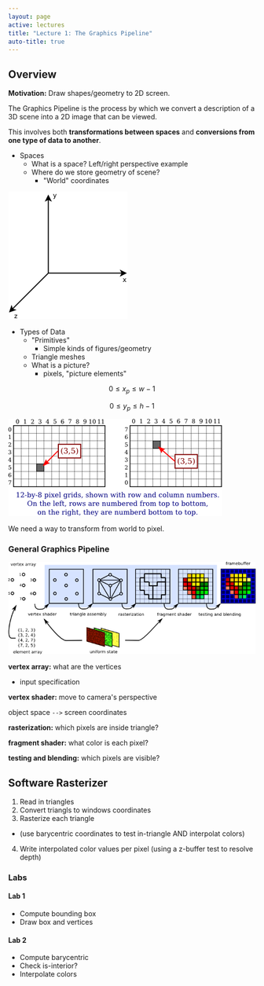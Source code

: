 ```yaml
---
layout: page
active: lectures
title: "Lecture 1: The Graphics Pipeline"
auto-title: true
---
```



## Overview

**Motivation:** Draw shapes/geometry to 2D screen.

The Graphics Pipeline is the process by which we convert a description of a 3D scene into a 2D image that can be viewed.

This involves both **transformations between spaces** and **conversions from one type of data to another**.

- Spaces
  - What is a space? Left/right perspective example
  - Where do we store geometry of scene?
    - "World" coordinates

<img src="01-figure-coordinate-frame.png" alt="coordinate frame" class="img-thumbnail" />

- Types of Data
  - "Primitives"
    - Simple kinds of figures/geometry
  - Triangle meshes
  - What is a picture?
    - pixels, "picture elements"

$$ 0 \le x_p \le w - 1 $$

$$ 0 \le y_p \le h - 1 $$

<img src="01-figure-pixel-coordinates.png" alt="pixel coordinates" class="img-thumbnail" />

We need a way to transform from world to pixel.



### General Graphics Pipeline

<img src="01-figure-graphics-pipeline.png" alt="graphics pipeline" class="img-thumbnail" />

**vertex array:** what are the vertices

- input specification

**vertex shader:** move to camera's perspective

object space `-->` screen coordinates

**rasterization:** which pixels are inside triangle?

**fragment shader:** what color is each pixel?

**testing and blending:** which pixels are visible?



## Software Rasterizer

1. Read in triangles
2. Convert triangls to windows coordinates
3. Rasterize each triangle
  - (use barycentric coordinates to test in-triangle AND interpolat colors)
4. Write interpolated color values per pixel
  (using a z-buffer test to resolve depth)

### Labs

#### Lab 1
- Compute bounding box
- Draw box and vertices

#### Lab 2
- Compute barycentric
- Check is-interior?
- Interpolate colors
